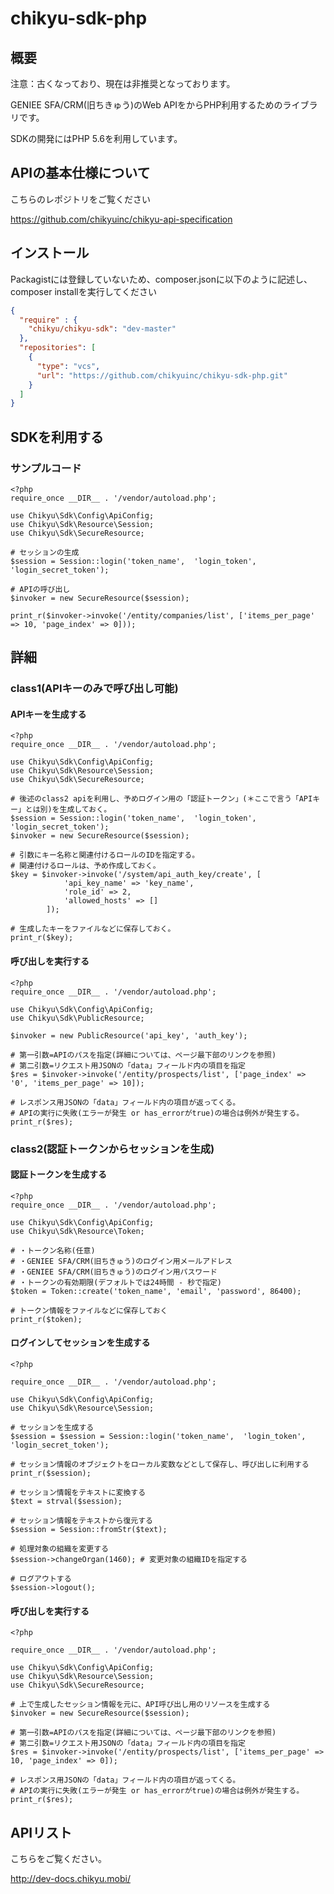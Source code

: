 # chikyu-sdk-php
## 概要
注意：古くなっており、現在は非推奨となっております。

GENIEE SFA/CRM(旧ちきゅう)のWeb APIをからPHP利用するためのライブラリです。

SDKの開発にはPHP 5.6を利用しています。

## APIの基本仕様について
こちらのレポジトリをご覧ください

https://github.com/chikyuinc/chikyu-api-specification

## インストール
Packagistには登録していないため、composer.jsonに以下のように記述し、composer installを実行してください

```composer.json
{
  "require" : {
    "chikyu/chikyu-sdk": "dev-master"
  },
  "repositories": [
    {
      "type": "vcs",
      "url": "https://github.com/chikyuinc/chikyu-sdk-php.git"
    }
  ]
}
```

## SDKを利用する
### サンプルコード
```test.php
<?php
require_once __DIR__ . '/vendor/autoload.php';

use Chikyu\Sdk\Config\ApiConfig;
use Chikyu\Sdk\Resource\Session;
use Chikyu\Sdk\SecureResource;

# セッションの生成
$session = Session::login('token_name',  'login_token',  'login_secret_token');

# APIの呼び出し
$invoker = new SecureResource($session);

print_r($invoker->invoke('/entity/companies/list', ['items_per_page' => 10, 'page_index' => 0]));
```

## 詳細
### class1(APIキーのみで呼び出し可能)
#### APIキーを生成する
```token.php
<?php
require_once __DIR__ . '/vendor/autoload.php';

use Chikyu\Sdk\Config\ApiConfig;
use Chikyu\Sdk\Resource\Session;
use Chikyu\Sdk\SecureResource;

# 後述のclass2 apiを利用し、予めログイン用の「認証トークン」(＊ここで言う「APIキー」とは別)を生成しておく。
$session = Session::login('token_name',  'login_token',  'login_secret_token');
$invoker = new SecureResource($session);

# 引数にキー名称と関連付けるロールのIDを指定する。
# 関連付けるロールは、予め作成しておく。
$key = $invoker->invoke('/system/api_auth_key/create', [
            'api_key_name' => 'key_name',
            'role_id' => 2,
            'allowed_hosts' => []
        ]);

# 生成したキーをファイルなどに保存しておく。
print_r($key);
```

#### 呼び出しを実行する
```invoke_public.php
<?php
require_once __DIR__ . '/vendor/autoload.php';

use Chikyu\Sdk\Config\ApiConfig;
use Chikyu\Sdk\PublicResource;

$invoker = new PublicResource('api_key', 'auth_key');

# 第一引数=APIのパスを指定(詳細については、ページ最下部のリンクを参照)
# 第二引数=リクエスト用JSONの「data」フィールド内の項目を指定
$res = $invoker->invoke('/entity/prospects/list', ['page_index' => '0', 'items_per_page' => 10]);

# レスポンス用JSONの「data」フィールド内の項目が返ってくる。
# APIの実行に失敗(エラーが発生 or has_errorがtrue)の場合は例外が発生する。
print_r($res);
```

### class2(認証トークンからセッションを生成)
#### 認証トークンを生成する
```create_token.php
<?php
require_once __DIR__ . '/vendor/autoload.php';

use Chikyu\Sdk\Config\ApiConfig;
use Chikyu\Sdk\Resource\Token;

# ・トークン名称(任意)
# ・GENIEE SFA/CRM(旧ちきゅう)のログイン用メールアドレス
# ・GENIEE SFA/CRM(旧ちきゅう)のログイン用パスワード
# ・トークンの有効期限(デフォルトでは24時間 - 秒で指定)
$token = Token::create('token_name', 'email', 'password', 86400);

# トークン情報をファイルなどに保存しておく
print_r($token);
```

#### ログインしてセッションを生成する
```create_session.php
<?php

require_once __DIR__ . '/vendor/autoload.php';

use Chikyu\Sdk\Config\ApiConfig;
use Chikyu\Sdk\Resource\Session;

# セッションを生成する
$session = $session = Session::login('token_name',  'login_token',  'login_secret_token');

# セッション情報のオブジェクトをローカル変数などとして保存し、呼び出しに利用する
print_r($session);

# セッション情報をテキストに変換する
$text = strval($session);

# セッション情報をテキストから復元する
$session = Session::fromStr($text);

# 処理対象の組織を変更する
$session->changeOrgan(1460); # 変更対象の組織IDを指定する

# ログアウトする
$session->logout();
```


#### 呼び出しを実行する
```invoke_secure.php
<?php

require_once __DIR__ . '/vendor/autoload.php';

use Chikyu\Sdk\Config\ApiConfig;
use Chikyu\Sdk\Resource\Session;
use Chikyu\Sdk\SecureResource;

# 上で生成したセッション情報を元に、API呼び出し用のリソースを生成する
$invoker = new SecureResource($session);

# 第一引数=APIのパスを指定(詳細については、ページ最下部のリンクを参照)
# 第二引数=リクエスト用JSONの「data」フィールド内の項目を指定
$res = $invoker->invoke('/entity/prospects/list', ['items_per_page' => 10, 'page_index' => 0]);

# レスポンス用JSONの「data」フィールド内の項目が返ってくる。
# APIの実行に失敗(エラーが発生 or has_errorがtrue)の場合は例外が発生する。
print_r($res);
```


## APIリスト
こちらをご覧ください。

http://dev-docs.chikyu.mobi/

